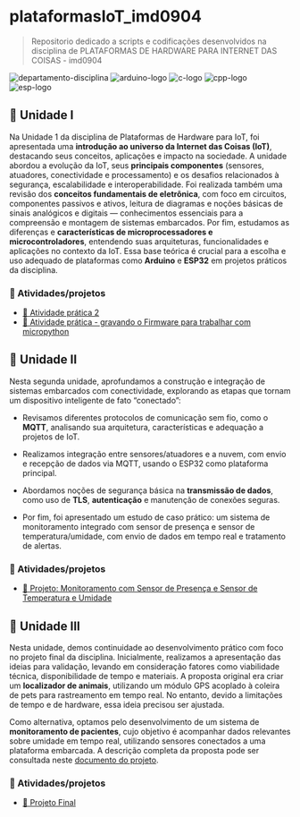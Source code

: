 # plataformasIoT_imd0904

> Repositorio dedicado a scripts e codificações desenvolvidos na disciplina de PLATAFORMAS DE HARDWARE PARA INTERNET DAS COISAS - imd0904

![departamento-disciplina](https://img.shields.io/badge/imd_Plataformas_de_hardware_para_internet_das_coisas-blue?style=for-the-badge)
![arduino-logo](https://img.shields.io/badge/Arduino-00979D?style=for-the-badge&logo=arduino&logoColor=white)
![c-logo](https://img.shields.io/badge/C-A8B9CC?style=for-the-badge&logo=c&logoColor=black)
![cpp-logo](https://img.shields.io/badge/C++-00599C?style=for-the-badge&logo=c%2B%2B&logoColor=white)
![esp-logo](https://img.shields.io/badge/ESP32-000000?style=for-the-badge&logo=espressif&logoColor=white)

## 🚀 Unidade I

Na Unidade 1 da disciplina de Plataformas de Hardware para IoT, foi apresentada uma **introdução ao universo da Internet das Coisas (IoT)**, destacando seus conceitos, aplicações e impacto na sociedade. A unidade abordou a evolução da IoT, seus **principais componentes** (sensores, atuadores, conectividade e processamento) e os desafios relacionados à segurança, escalabilidade e interoperabilidade. Foi realizada também uma revisão dos **conceitos fundamentais de eletrônica**, com foco em circuitos, componentes passivos e ativos, leitura de diagramas e noções básicas de sinais analógicos e digitais — conhecimentos essenciais para a compreensão e montagem de sistemas embarcados. Por fim, estudamos as diferenças e **características de microprocessadores e microcontroladores**, entendendo suas arquiteturas, funcionalidades e aplicações no contexto da IoT. Essa base teórica é crucial para a escolha e uso adequado de plataformas como **Arduino** e **ESP32** em projetos práticos da disciplina.

### 🎯 Atividades/projetos

- [📌 Atividade prática 2](./uni1/atividade1/descricao.md)
- [📌 Atividade prática - gravando o Firmware para trabalhar com micropython](./uni1/praticas/micropython.md)

## 🚀 Unidade II

Nesta segunda unidade, aprofundamos a construção e integração de sistemas embarcados com conectividade, explorando as etapas que tornam um dispositivo inteligente de fato “conectado”:

- Revisamos diferentes protocolos de comunicação sem fio, como o **MQTT**, analisando sua arquitetura, características e adequação a projetos de IoT.

- Realizamos integração entre sensores/atuadores e a nuvem, com envio e recepção de dados via MQTT, usando o ESP32 como plataforma principal.

- Abordamos noções de segurança básica na **transmissão de dados**, como uso de **TLS**, **autenticação** e manutenção de conexões seguras.

- Por fim, foi apresentado um estudo de caso prático: um sistema de monitoramento integrado com sensor de presença e sensor de temperatura/umidade, com envio de dados em tempo real e tratamento de alertas.

### 🎯 Atividades/projetos

- [📌 Projeto: Monitoramento com Sensor de Presença e Sensor de Temperatura e Umidade](./uni2/projeto.md)

## 🚀 Unidade III

Nesta unidade, demos continuidade ao desenvolvimento prático com foco no projeto final da disciplina. Inicialmente, realizamos a apresentação das ideias para validação, levando em consideração fatores como viabilidade técnica, disponibilidade de tempo e materiais. A proposta original era criar um **localizador de animais**, utilizando um módulo GPS acoplado à coleira de pets para rastreamento em tempo real. No entanto, devido a limitações de tempo e de hardware, essa ideia precisou ser ajustada.

Como alternativa, optamos pelo desenvolvimento de um sistema de **monitoramento de pacientes**, cujo objetivo é acompanhar dados relevantes sobre umidade em tempo real, utilizando sensores conectados a uma plataforma embarcada. A descrição completa da proposta pode ser consultada neste [documento do projeto](https://docs.google.com/document/d/102Epipo-iWjMy_8HkRV5nxz7Ry_mMMuOo9uJP5FVlh0/edit?usp=sharing).

### 🎯 Atividades/projetos

- [📌 Projeto Final](./uni3/projeto_final.md)

